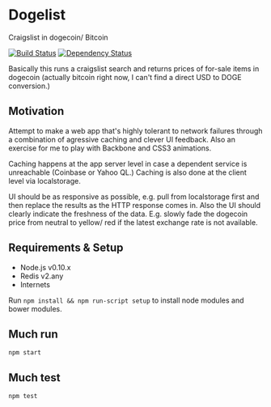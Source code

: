 # Dogelist

Craigslist in dogecoin/ Bitcoin

[![Build Status](https://travis-ci.org/tomstrummer/dogelist.png?branch=master)](https://travis-ci.org/tomstrummer/dogelist) [![Dependency Status](https://gemnasium.com/tomstrummer/dogelist.png)](https://gemnasium.com/tomstrummer/dogelist) 

Basically this runs a craigslist search and returns prices of for-sale items 
in dogecoin (actually bitcoin right now, I can't find a direct USD to DOGE
conversion.)

## Motivation

Attempt to make a web app that's highly tolerant to network failures through
a combination of agressive caching and clever UI feedback.  Also an 
exercise for me to play with Backbone and CSS3 animations.

Caching happens at the app server level in case a dependent service is 
unreachable (Coinbase or Yahoo QL.)  Caching is also done at the client 
level via localstorage.

UI should be as responsive as possible, e.g. pull from localstorage first
and then replace the results as the HTTP response comes in.  Also the 
UI should clearly indicate the freshness of the data.  E.g. slowly
fade the dogecoin price from neutral to yellow/ red if the latest exchange
rate is not available.


## Requirements & Setup

* Node.js v0.10.x
* Redis v2.any
* Internets

Run `npm install && npm run-script setup` to install node modules and bower modules.

## Much run

`npm start`

## Much test

`npm test`


